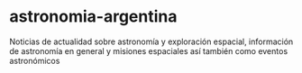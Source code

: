 # astronomia-argentina
Noticias de actualidad sobre astronomía y exploración espacial, información de astronomía en general y misiones espaciales así también como eventos astronómicos
